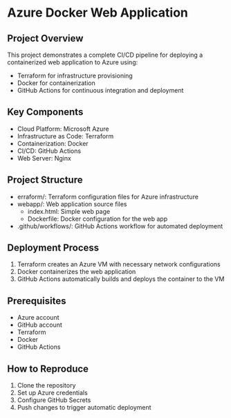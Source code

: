 ﻿# Azure Docker Web Application

## Project Overview
This project demonstrates a complete CI/CD pipeline for deploying a containerized web application to Azure using:
- Terraform for infrastructure provisioning
- Docker for containerization
- GitHub Actions for continuous integration and deployment

## Key Components
- Cloud Platform: Microsoft Azure
- Infrastructure as Code: Terraform
- Containerization: Docker
- CI/CD: GitHub Actions
- Web Server: Nginx

## Project Structure
- 	erraform/: Terraform configuration files for Azure infrastructure
- webapp/: Web application source files
  - index.html: Simple web page
  - Dockerfile: Docker configuration for the web app
- .github/workflows/: GitHub Actions workflow for automated deployment

## Deployment Process
1. Terraform creates an Azure VM with necessary network configurations
2. Docker containerizes the web application
3. GitHub Actions automatically builds and deploys the container to the VM

## Prerequisites
- Azure account
- GitHub account
- Terraform
- Docker
- GitHub Actions

## How to Reproduce
1. Clone the repository
2. Set up Azure credentials
3. Configure GitHub Secrets
4. Push changes to trigger automatic deployment
